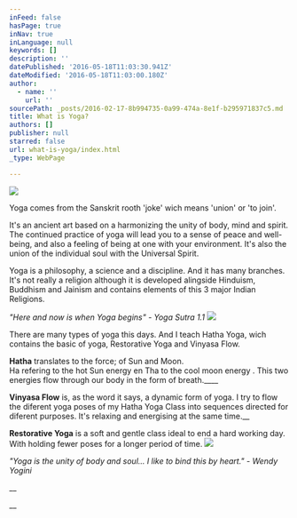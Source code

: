 ```yaml
---
inFeed: false
hasPage: true
inNav: true
inLanguage: null
keywords: []
description: ''
datePublished: '2016-05-18T11:03:30.941Z'
dateModified: '2016-05-18T11:03:00.180Z'
author:
  - name: ''
    url: ''
sourcePath: _posts/2016-02-17-8b994735-0a99-474a-8e1f-b295971837c5.md
title: What is Yoga?
authors: []
publisher: null
starred: false
url: what-is-yoga/index.html
_type: WebPage

---
```

![](https://s3-us-west-2.amazonaws.com/the-grid-img/p/f5c6201f3e7a7db31d8a2b9478e45d9c00bd4d2d.jpg)

Yoga comes from the Sanskrit rooth 'joke' wich means 'union' or 'to join'.

It's an ancient art based on a harmonizing the unity of body, mind and spirit. The continued practice of yoga will lead you to a sense of peace and well-being, and also a feeling of being at one with your environment. It's also the union of the individual soul with the Universal Spirit.

Yoga is a philosophy, a science and a discipline. And it has many branches. It's not really a religion although it is developed alingside Hinduism, Buddhism and Jainism and contains elements of this 3 major Indian Religions.

_"Here and now is when Yoga begins" - Yoga Sutra 1.1_
![](https://s3-us-west-2.amazonaws.com/the-grid-img/p/69a4317b10797e6ee749cf4cecca246562b8d4af.jpg)

There are many types of yoga this days. And I teach Hatha Yoga, wich contains the basic of yoga, Restorative Yoga and Vinyasa Flow.

**Hatha** translates to the force; of Sun and Moon.   
Ha refering to the hot Sun energy en Tha to the cool moon energy . This two energies flow through our body in the form of breath.____

**Vinyasa Flow** is, as the word it says, a dynamic form of yoga. I try to flow the diferent yoga poses of my Hatha Yoga Class into sequences directed for diferent purposes. It's relaxing and energising at the same time.__

**Restorative Yoga** is a soft and gentle class ideal to end a hard working day. With holding fewer poses for a longer period of time.
![](https://the-grid-user-content.s3-us-west-2.amazonaws.com/ad37c9bc-5c1b-4b1e-a733-5f31722800a7.jpg)

_"Yoga is the unity of body and soul... I like to bind this by heart." - Wendy Yogini_

__

__